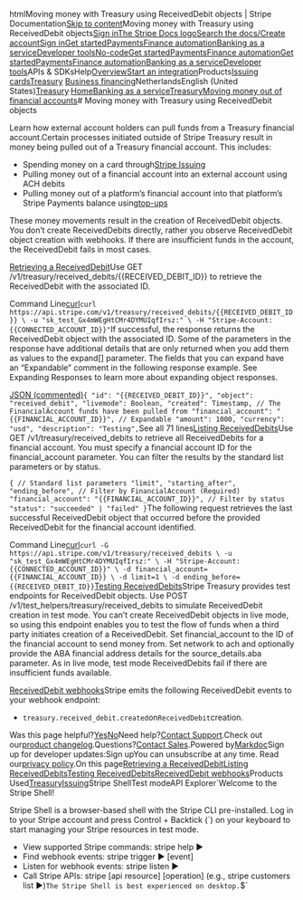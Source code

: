 htmlMoving money with Treasury using ReceivedDebit objects | Stripe Documentation[Skip to content](#main-content)Moving money with Treasury using ReceivedDebit objects[Sign in](https://dashboard.stripe.com/login?redirect=https%3A%2F%2Fdocs.stripe.com%2Ftreasury%2Fmoving-money%2Ffinancial-accounts%2Fout-of%2Freceived-debits)[The Stripe Docs logo](/)[Search the docs/](#)[Create account](https://dashboard.stripe.com/register)[Sign in](https://dashboard.stripe.com/login?redirect=https%3A%2F%2Fdocs.stripe.com%2Ftreasury%2Fmoving-money%2Ffinancial-accounts%2Fout-of%2Freceived-debits)[Get started](/get-started)[Payments](/payments)[Finance automation](/finance-automation)[Banking as a service](/financial-services)[Developer tools](/development)[No-code](/no-code)[Get started](/get-started)[Payments](/payments)[Finance automation](/finance-automation)[](#)[Get started](/get-started)[Payments](/payments)[Finance automation](/finance-automation)[Banking as a service](/financial-services)[Developer tools](/development)[](#)APIs & SDKsHelp[Overview](/docs/financial-services)[Start an integration](#)Products[Issuing cards](#)[Treasury](#)
[Business financing](#)NetherlandsEnglish (United States)[](#)[](#)[Treasury](/treasury)·[Home](/docs)[Banking as a service](/docs/financial-services)[Treasury](/docs/treasury)[Moving money out of financial accounts](/docs/treasury/moving-money/moving-money-out-of-financial-accounts)# Moving money with Treasury using ReceivedDebit objects

Learn how external account holders can pull funds from a Treasury financial account.Certain processes initiated outside of Stripe Treasury result in money being pulled out of a Treasury financial account. This includes:

- Spending money on a card through[Stripe Issuing](/issuing/purchases/transactions#using-with-stripe-treasury)
- Pulling money out of a financial account into an external account using ACH debits
- Pulling money out of a platform’s financial account into that platform’s Stripe Payments balance using[top-ups](/treasury/moving-money/payouts#top-ups)

These money movements result in the creation of ReceivedDebit objects. You don’t create ReceivedDebits directly, rather you observe ReceivedDebit object creation with webhooks. If there are insufficient funds in the account, the ReceivedDebit fails in most cases.

[Retrieving a ReceivedDebit](#retrieverecdeb)Use GET /v1/treasury/received_debits/{{RECEIVED_DEBIT_ID}} to retrieve the ReceivedDebit with the associated ID.

Command Line[curl](#)`curl https://api.stripe.com/v1/treasury/received_debits/{{RECEIVED_DEBIT_ID}} \
  -u "sk_test_Gx4mWEgHtCMr4DYMUIqfIrsz:" \
  -H "Stripe-Account: {{CONNECTED_ACCOUNT_ID}}"`If successful, the response returns the ReceivedDebit object with the associated ID. Some of the parameters in the response have additional details that are only returned when you add them as values to the expand[] parameter. The fields that you can expand have an “Expandable” comment in the following response example. See Expanding Responses to learn more about expanding object responses.

[JSON (commented)](#)`{
  "id": "{{RECEIVED_DEBIT_ID}}",
  "object": "received_debit",
  "livemode": Boolean,
  "created": Timestamp,
  // The FinancialAccount funds have been pulled from
  "financial_account": "{{FINANCIAL_ACCOUNT_ID}}", // Expandable
  "amount": 1000,
  "currency": "usd",
  "description": "Testing",`See all 71 lines[Listing ReceivedDebits](#listrecdeb)Use GET /v1/treasury/received_debits to retrieve all ReceivedDebits for a financial account. You must specify a financial account ID for the financial_account parameter. You can filter the results by the standard list parameters or by status.

`{
  // Standard list parameters
  "limit", "starting_after", "ending_before",
  // Filter by FinancialAccount (Required)
  "financial_account": "{{FINANCIAL_ACCOUNT_ID}}",
  // Filter by status
  "status": "succeeded" | "failed"
}`The following request retrieves the last successful ReceivedDebit object that occurred before the provided ReceivedDebit for the financial account identified.

Command Line[curl](#)`curl -G https://api.stripe.com/v1/treasury/received_debits \
  -u "sk_test_Gx4mWEgHtCMr4DYMUIqfIrsz:" \
  -H "Stripe-Account: {{CONNECTED_ACCOUNT_ID}}" \
  -d financial_account={{FINANCIAL_ACCOUNT_ID}} \
  -d limit=1 \
  -d ending_before={{RECEIVED_DEBIT_ID}}`[Testing ReceivedDebits](#test-received-debit)Stripe Treasury provides test endpoints for ReceivedDebit objects. Use POST /v1/test_helpers/treasury/received_debits to simulate ReceivedDebit creation in test mode. You can’t create ReceivedDebit objects in live mode, so using this endpoint enables you to test the flow of funds when a third party initiates creation of a ReceivedDebit. Set financial_account to the ID of the financial account to send money from. Set network to ach and optionally provide the ABA financial address details for the source_details.aba parameter. As in live mode, test mode ReceivedDebits fail if there are insufficient funds available.

[ReceivedDebit webhooks](#webhookrecdeb)Stripe emits the following ReceivedDebit events to your webhook endpoint:

- `treasury.received_debit.created`on`ReceivedDebit`creation.

Was this page helpful?[Yes](#)[No](#)Need help?[Contact Support](https://support.stripe.com/).Check out our[product changelog](https://stripe.com/blog/changelog).Questions?[Contact Sales](https://stripe.com/contact/sales).Powered by[Markdoc](https://markdoc.dev)Sign up for developer updates:Sign upYou can unsubscribe at any time. Read our[privacy policy](https://stripe.com/privacy).On this page[Retrieving a ReceivedDebit](#retrieverecdeb)[Listing ReceivedDebits](#listrecdeb)[Testing ReceivedDebits](#test-received-debit)[ReceivedDebit webhooks](#webhookrecdeb)Products Used[Treasury](/treasury)[Issuing](/issuing)Stripe ShellTest modeAPI Explorer[](https://stripe.com/docs/stripe-cli#install)`Welcome to the Stripe Shell!

Stripe Shell is a browser-based shell with the Stripe CLI pre-installed. Log in to your
Stripe account and press Control + Backtick (`) on your keyboard to start managing your Stripe
resources in test mode.

- View supported Stripe commands: stripe help ▶️
- Find webhook events: stripe trigger ▶️ [event]
- Listen for webhook events: stripe listen ▶
- Call Stripe APIs: stripe [api resource] [operation] (e.g., stripe customers list ▶️)`The Stripe Shell is best experienced on desktop.`$`